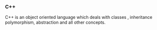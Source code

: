 ### C++

C++ is an object oriented language which deals with classes , inheritance polymorphism, abstraction and all other concepts.